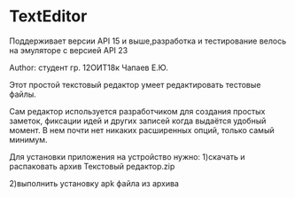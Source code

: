 # TextEditor
Поддерживает версии API 15 и выше,разработка и тестирование велось на эмуляторе с версией API 23 

Author: студент гр. 12ОИТ18к Чапаев Е.Ю.

Этот простой текстовый редактор умеет редактировать тестовые файлы.

Сам редактор используется разработчиком для создания простых заметок,
фиксации идей и других записей когда выдаётся удобный момент.
В нем почти нет никаких расширенных опций, только самый минимум.

Для установки приложения на устройство нужно: 1)скачать и распаковать архив Текстовый редактор.zip

2)выполнить установку apk файла из архива
